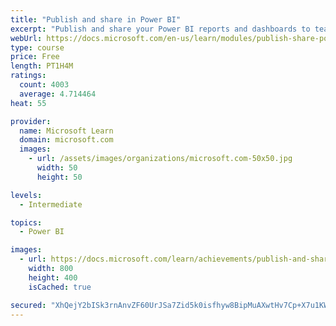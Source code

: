 ```yaml
---
title: "Publish and share in Power BI"
excerpt: "Publish and share your Power BI reports and dashboards to teammates in your organization or to everyone on the web."
webUrl: https://docs.microsoft.com/en-us/learn/modules/publish-share-power-bi/
type: course
price: Free
length: PT1H4M
ratings:
  count: 4003
  average: 4.714464
heat: 55

provider:
  name: Microsoft Learn
  domain: microsoft.com
  images:
    - url: /assets/images/organizations/microsoft.com-50x50.jpg
      width: 50
      height: 50

levels:
  - Intermediate

topics:
  - Power BI

images:
  - url: https://docs.microsoft.com/learn/achievements/publish-and-share-with-power-bi-desktop-social.png
    width: 800
    height: 400
    isCached: true

secured: "XhQejY2bISk3rnAnvZF60UrJSa7Zid5k0isfhyw8BipMuAXwtHv7Cp+X7u1KWxSQRE8KwEat8iTQwaDUVR6/rwQ95YgCYksAKyL5gQUj1iYyQao/1qK1I+/2q+1YI15eDv4Ha+FH5K6tPddSN3Mxz5qhuRLjjQ1irnk4Uw67UFzvs5JrBQ9xfbTnIWM4UDTIN1tlU7EbIB0PvQgMqzVsqEBEDf2RvACS0YXOdDZJW5svHr0mZKn0VIMN0Ci0EjwjmhVL+YDZDUQoqVQfjJjhdy28Wcap6cvWzJhTIHcvhqauG4xAjxrVwMDeemouZp1YOQORiM5anlgEocZiJOmX9zt3AxqCaImcbqNG/cOXucPiYxHLHSr2i/tA+zmh9aWEA2gplgJPcx7hWzwVZK3HTirt7rDZodyO2BXk6W41IMA=;7CtwJqtpQt9LRG1MI4iEhw=="
---
```


